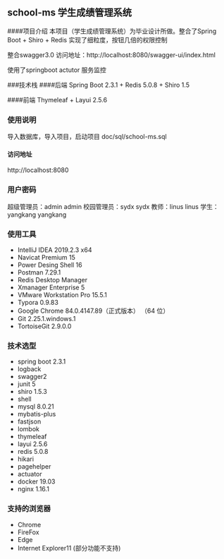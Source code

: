## school-ms 学生成绩管理系统

####项目介绍
本项目（学生成绩管理系统）为毕业设计所做。整合了Spring Boot + Shiro + Redis
实现了细粒度，按钮几倍的权限控制

整合swagger3.0 
访问地址：http://localhost:8080/swagger-ui/index.html

使用了springboot actutor 服务监控

###技术栈
####后端
Spring Boot 2.3.1 + Redis 5.0.8 + Shiro 1.5

####前端
Thymeleaf + Layui 2.5.6

### 使用说明
导入数据库，导入项目，启动项目
doc/sql/school-ms.sql

#### 访问地址
http://localhost:8080

### 用户密码
超级管理员：admin admin
校园管理员：sydx sydx
教师：linus linus
学生：yangkang yangkang


### 使用工具
- IntelliJ IDEA 2019.2.3 x64
- Navicat Premium 15
- Power Desing Shell 16
- Postman 7.29.1
- Redis Desktop Manager
- Xmanager Enterprise 5
- VMware Workstation Pro 15.5.1
- Typora 0.9.83
- Google Chrome 84.0.4147.89（正式版本） （64 位）
- Git 2.25.1.windows.1
- TortoiseGit 2.9.0.0

### 技术选型
- spring boot 2.3.1
- logback 
- swagger2
- junit 5
- shiro 1.5.3
- shell
- mysql 8.0.21
- mybatis-plus
- fastjson
- lombok
- thymeleaf
- layui 2.5.6
- redis 5.0.8
- hikari
- pagehelper
- actuator
- docker 19.03
- nginx 1.16.1

### 支持的浏览器
- Chrome
- FireFox
- Edge
- Internet Explorer11 (部分功能不支持)


